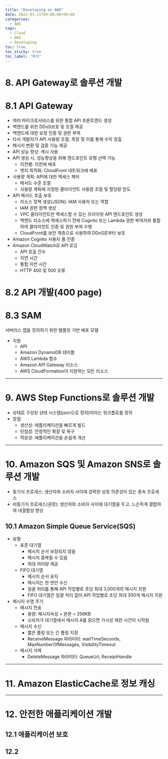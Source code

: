 ```yaml
---
title: "Developing on AWS"
date: 2022-03-21T09:00:00+09:00
categories:
  - AWS
tags:
  - Cloud
  - AWS
  - Developing
toc: true
toc_sticky: true
toc_label: "목차"
---
```


# 8. API Gateway로 솔루션 개발

# 8.1 API Gateway
- 여러 마이크로서비스를 위한 통합 API 프론트엔드 생성
- 백엔드를 위한 DDoS보호 및 조절 제공
- 백엔드에 대한 요청 인증 및 권한 부여
- 타사 개발자가 API 사용량 조절, 측정 및 이를 통해 수익 창출  
- 메시지 변환 및 검증 기능 제공
- API 성능 향상: 캐시 사용
- API 생성 시, 성능향상을 위해 엔드포인트 유형 선택 가능
  - 리전별: 리전에 배포
  - 엣지 최적화: CloudFront 네트워크에 배포
- 사용량 계획: API에 대한 액세스 제어
  - 메서드 수준 조절
  - 사용량 계획에 지정된 클라이언트 사용량 조절 및 할당량 한도
- API 메서드 호출 보호
  - 리소스 정책 생성(JSON): IAM 사용자 또는 역할
  - IAM 권한 정책 생성
  - VPC 클라이언트만 액세스할 수 있는 프라이빗 API 엔드포인트 생성
  - 백엔드 리소스에 액세스하기 전에 Cognito 또는 Lambda 권한 부여자와 통합하여 클라이언트 인증 및 권한 부여 수행
  - CloudFront를 보안 계층으로 사용하여 DDoS로부터 보호
- Amazon Cognito 사용자 풀 인증
- Amazon CloudWatch로 API 로깅
  - API 호출 건수
  - 지연 시간
  - 통합 지연 시간
  - HTTP 400 및 500 오류

# 8.2 API 개발(400 page)

# 8.3 SAM
서버리스 앱을 정의하기 위한 템플릿 기반 배포 모델
- 지원
  - API
  - Amazon DynamoDB 테이블
  - AWS Lambda 함수
  - Amazon API Gateway 리소스
  - AWS CloudFormation이 지원하는 모든 리소스

***

# 9. AWS Step Functions로 솔루션 개발
- 상태로 구성된 상태 시스템(json으로 정의)이라는 워크플로를 정의
- 장점
  - 생산성: 애플리케이션을 빠르게 빌드
  - 민첩성: 안정적인 확장 및 복구
  - 적응성: 애플리케이션을 손쉽게 개선

***

# 10. Amazon SQS 및 Amazon SNS로 솔루션 개발
- 동기식 프로세스: 생산자와 소비자 사이에 강력한 상호 의존성이 있는 종속 프로세스
- 비동기식 프로세스(권장): 생산자와 소비자 사이에 대기열을 두고, 느슨하게 결합하여 내결함성 향상

## 10.1 Amazon Simple Queue Service(SQS)
- 유형
  - 표준 대기열
    - 메시지 순서 보장되지 않음
    - 메시지 중복될 수 있음
    - 최대 처리량 제공
  - FIFO 대기열
    - 메시지 순서 유지
    - 메시지는 한 번만 수신
    - 일괄 처리를 통해 API 작업별로 초당 최대 3,000개의 메시지 지원
    - FIFO 대기열은 일괄 처리 없이 API 작업별로 초당 최대 300개 메시지 지원
- 메시지 수명 주기
  - 메시지 전송
    - 용량: 메시지속성 + 본문 = 256KB
    - 소비자가 대기열에서 메시지 A를 읽으면 가시성 제한 시간이 시작됨
  - 메시지 수신
    - 짧은 폴링 또는 긴 폴링 지정
    - ReceiveMessage 파라미터: waitTimeSeconds, MaxNumberOfMessages, VisibilityTimeout
  - 메시지 삭제
    - DeleteMessage 파라미터: QueueUrl, ReceiptHandle

***

# 11. Amazon ElasticCache로 정보 캐싱

***

# 12. 안전한 애플리케이션 개발
## 12.1 애플리케이션 보호

## 12.2 
